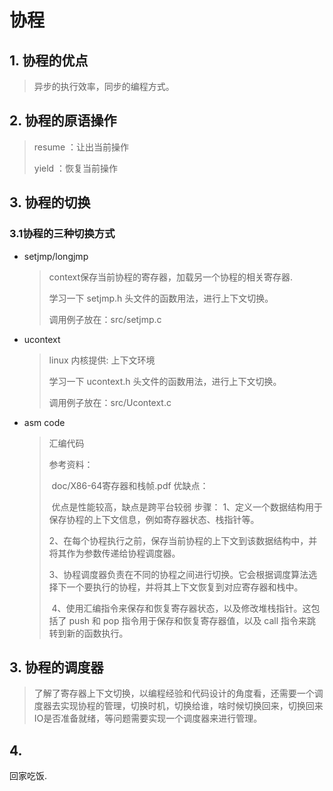 # 协程


## 1. 协程的优点
> 异步的执行效率，同步的编程方式。

## 2. 协程的原语操作
> resume    ：让出当前操作
> 
> yield     ：恢复当前操作

## 3. 协程的切换

### 3.1协程的三种切换方式
- setjmp/longjmp
    > context保存当前协程的寄存器，加载另一个协程的相关寄存器.
    >
    > 学习一下 setjmp.h 头文件的函数用法，进行上下文切换。
    >
    > 调用例子放在：src/setjmp.c
- ucontext
    > linux 内核提供: 上下文环境
    >
    > 学习一下 ucontext.h 头文件的函数用法，进行上下文切换。
    >
    >  调用例子放在：src/Ucontext.c
- asm code
    > 汇编代码
    >
    > 参考资料：
    >
    > ​	doc/X86-64寄存器和栈帧.pdf
    > 优缺点：
    >
    > ​	优点是性能较高，缺点是跨平台较弱
    > 步骤：
    > ​	1、定义一个数据结构用于保存协程的上下文信息，例如寄存器状态、栈指针等。
    >
    > ​	2、在每个协程执行之前，保存当前协程的上下文到该数据结构中，并将其作为参数传递给协程调度器。
    >
    > ​	3、协程调度器负责在不同的协程之间进行切换。它会根据调度算法选择下一个要执行的协程，并将其上下文恢复到对应寄存器和栈中。
    >
    > ​	4、使用汇编指令来保存和恢复寄存器状态，以及修改堆栈指针。这包括了 push 和 pop 指令用于保存和恢复寄存器值，以及 call 指令来跳转到新的函数执行。

## 3. 协程的调度器
> 了解了寄存器上下文切换，以编程经验和代码设计的角度看，还需要一个调度器去实现协程的管理，切换时机，切换给谁，啥时候切换回来，切换回来IO是否准备就绪，等问题需要实现一个调度器来进行管理。

## 4. 


回家吃饭.